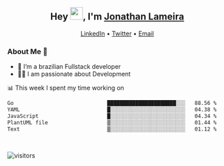 <h2 align="center">Hey <img src="https://github.com/TheDudeThatCode/TheDudeThatCode/blob/master/Assets/Hi.gif" width="29">, I'm <a href="https://www.linkedin.com/in/jonathanlameira/">Jonathan Lameira</a></h2>
<p align="center">
  <a href="https://www.linkedin.com/in/jonathanlameira/">LinkedIn</a> •
  <a href="https://twitter.com/jlameira">Twitter</a> •
  <a href="mailto:jlameira@gmail.com">Email</a>
</p>

### About Me 🚀
- 🌱  I’m a brazilian Fullstack developer</br>
- 👨‍💻  I am passionate about Development</br>

<!-- ![Jonathan Lameira github stats](https://github-readme-stats.vercel.app/api?username=jlameirameli&show_icons=true&hide_border=true)&nbsp;&nbsp; -->

📊 This week I spent my time working on
<!--START_SECTION:waka-->

```txt
Go                              ██████████████████████░░░   88.56 %
YAML                            █░░░░░░░░░░░░░░░░░░░░░░░░   04.38 %
JavaScript                      █░░░░░░░░░░░░░░░░░░░░░░░░   04.34 %
PlantUML file                   ▒░░░░░░░░░░░░░░░░░░░░░░░░   01.44 %
Text                            ▒░░░░░░░░░░░░░░░░░░░░░░░░   01.12 %
```

<!--END_SECTION:waka-->

<br />

![visitors](https://visitor-badge.laobi.icu/badge?page_id=jlameira.jlameira)
